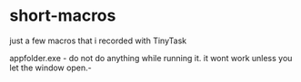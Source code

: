 # short-macros
just a few macros that i recorded with TinyTask

appfolder.exe - do not do anything while running it. it wont work unless you let the window open.-
